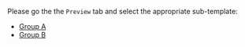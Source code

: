 Please go the the `Preview` tab and select the appropriate sub-template:

* [Group A](?expand=1&template=pull_request_template.md)
* [Group B](?expand=1&template=revert_template.md)